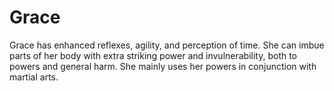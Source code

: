 # Grace
Grace has enhanced reflexes, agility, and perception of time. She can imbue parts of her body with extra striking power and invulnerability, both to powers and general harm. She mainly uses her powers in conjunction with martial arts.
